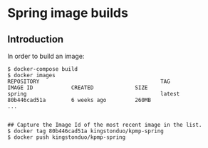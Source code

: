 # Spring image builds

## Introduction

In order to build an image:
  
    $ docker-compose build
    $ docker images
    REPOSITORY                                      TAG                     IMAGE ID            CREATED             SIZE
    spring                                          latest              80b446cad51a        6 weeks ago         260MB
    ...    


    ## Capture the Image Id of the most recent image in the list.
    $ docker tag 80b446cad51a kingstonduo/kpmp-spring
    $ docker push kingstonduo/kpmp-spring
